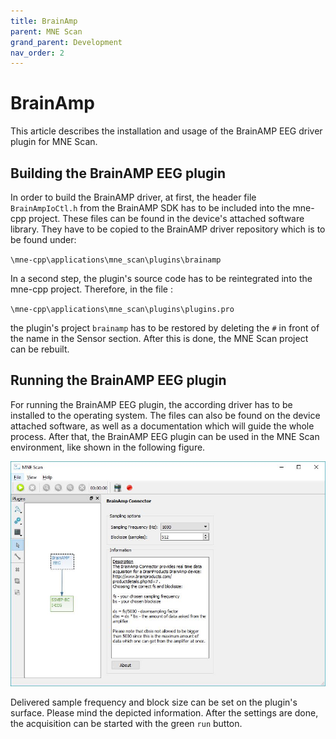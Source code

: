 ```yaml
---
title: BrainAmp
parent: MNE Scan
grand_parent: Development
nav_order: 2
---
```

# BrainAmp

This article describes the installation and usage of the BrainAMP EEG driver plugin for MNE Scan.

## Building the BrainAMP EEG plugin

In order to build the BrainAMP driver, at first, the header file `BrainAmpIoCtl.h` from the BrainAMP SDK has to be included into the mne-cpp project. These files can be found in the device's attached software library. They have to be copied to the BrainAMP driver repository which is to be found under:

`\mne-cpp\applications\mne_scan\plugins\brainamp`

In a second step, the plugin's source code has to be reintegrated into the mne-cpp project. Therefore, in the file :

`\mne-cpp\applications\mne_scan\plugins\plugins.pro`

the plugin's project `brainamp` has to be restored by deleting the `#` in front of the name in the Sensor section. After this is done, the MNE Scan project can be rebuilt.

## Running the BrainAMP EEG plugin

For running the BrainAMP EEG plugin, the according driver has to be installed to the operating system. The files can also be found on the device attached software, as well as a documentation which will guide the whole process. After that, the BrainAMP EEG plugin can be used in the MNE Scan environment, like shown in the following figure.

![](../../images/BrainAMP_GUI.jpg "The GUI of the gUSBamp EEG plugin.")

Delivered sample frequency and block size can be set on the plugin's surface. Please mind the depicted information. After the settings are done, the acquisition can be started with the green `run` button.
